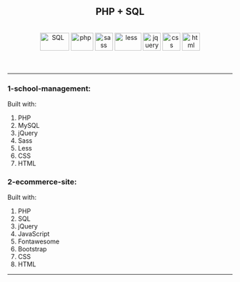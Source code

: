 <div align="center"><h2>PHP + SQL</h2><br>
<img src="https://upload.wikimedia.org/wikipedia/commons/8/87/Sql_data_base_with_logo.png" alt="SQL" width="65" height="40"/>
<img src="https://www.vectorlogo.zone/logos/php/php-icon.svg" alt="php" width="50" height="40"/>
<img src="https://www.vectorlogo.zone/logos/sass-lang/sass-lang-icon.svg" alt="sass" width="40" height="40"/>
<img src="https://www.vectorlogo.zone/logos/lesscss/lesscss-ar21.svg" alt="less" width="60" height="40"/>
<img src="https://www.vectorlogo.zone/logos/jquery/jquery-icon.svg" alt="jquery" width="40" height="40"/>
<img src="https://www.vectorlogo.zone/logos/w3_html5/w3_html5-icon.svg" alt="css" width="40" height="40"/>
<img src="https://www.vectorlogo.zone/logos/w3_css/w3_css-icon.svg" alt="html" width="40" height="40"/>
</div><br>
<br>
<hr>
<div><h3>1-school-management:</h3>
 Built with:
   <ol>
     <li>PHP</li>
     <li>MySQL</li>
     <li>jQuery</li>
     <li>Sass</li>
     <li>Less</li>
     <li>CSS</li>
     <li>HTML</li>
   </ol>
 </div>
 <div><h3>2-ecommerce-site:</h3>
 Built with:
   <ol>
     <li>PHP</li>
     <li>SQL</li>
     <li>jQuery</li>
     <li>JavaScript</li>
     <li>Fontawesome</li>
     <li>Bootstrap</li>
     <li>CSS</li>
     <li>HTML</li>
   </ol>
 </div>
<hr>
